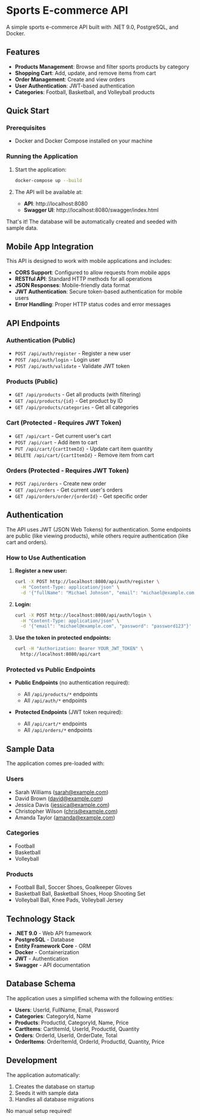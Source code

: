 # Sports E-commerce API

A simple sports e-commerce API built with .NET 9.0, PostgreSQL, and Docker.

## Features

- **Products Management**: Browse and filter sports products by category
- **Shopping Cart**: Add, update, and remove items from cart
- **Order Management**: Create and view orders
- **User Authentication**: JWT-based authentication
- **Categories**: Football, Basketball, and Volleyball products

## Quick Start

### Prerequisites

- Docker and Docker Compose installed on your machine

### Running the Application

1. Start the application:
   ```bash
   docker-compose up --build
   ```

2. The API will be available at:
   - **API**: http://localhost:8080
   - **Swagger UI**: http://localhost:8080/swagger/index.html

That's it! The database will be automatically created and seeded with sample data.

## Mobile App Integration

This API is designed to work with mobile applications and includes:

- **CORS Support**: Configured to allow requests from mobile apps
- **RESTful API**: Standard HTTP methods for all operations
- **JSON Responses**: Mobile-friendly data format
- **JWT Authentication**: Secure token-based authentication for mobile users
- **Error Handling**: Proper HTTP status codes and error messages

## API Endpoints

### Authentication (Public)
- `POST /api/auth/register` - Register a new user
- `POST /api/auth/login` - Login user
- `POST /api/auth/validate` - Validate JWT token

### Products (Public)
- `GET /api/products` - Get all products (with filtering)
- `GET /api/products/{id}` - Get product by ID
- `GET /api/products/categories` - Get all categories

### Cart (Protected - Requires JWT Token)
- `GET /api/cart` - Get current user's cart
- `POST /api/cart` - Add item to cart
- `PUT /api/cart/{cartItemId}` - Update cart item quantity
- `DELETE /api/cart/{cartItemId}` - Remove item from cart

### Orders (Protected - Requires JWT Token)
- `POST /api/orders` - Create new order
- `GET /api/orders` - Get current user's orders
- `GET /api/orders/order/{orderId}` - Get specific order

## Authentication

The API uses JWT (JSON Web Tokens) for authentication. Some endpoints are public (like viewing products), while others require authentication (like cart and orders).

### How to Use Authentication

1. **Register a new user:**
   ```bash
   curl -X POST http://localhost:8080/api/auth/register \
     -H "Content-Type: application/json" \
     -d '{"fullName": "Michael Johnson", "email": "michael@example.com", "password": "password123"}'
   ```

2. **Login:**
   ```bash
   curl -X POST http://localhost:8080/api/auth/login \
     -H "Content-Type: application/json" \
     -d '{"email": "michael@example.com", "password": "password123"}'
   ```

3. **Use the token in protected endpoints:**
   ```bash
   curl -H "Authorization: Bearer YOUR_JWT_TOKEN" \
     http://localhost:8080/api/cart
   ```

### Protected vs Public Endpoints

- **Public Endpoints** (no authentication required):
  - All `/api/products/*` endpoints
  - All `/api/auth/*` endpoints

- **Protected Endpoints** (JWT token required):
  - All `/api/cart/*` endpoints
  - All `/api/orders/*` endpoints

## Sample Data

The application comes pre-loaded with:

### Users
- Sarah Williams (sarah@example.com)
- David Brown (david@example.com)
- Jessica Davis (jessica@example.com)
- Christopher Wilson (chris@example.com)
- Amanda Taylor (amanda@example.com)

### Categories
- Football
- Basketball
- Volleyball

### Products
- Football Ball, Soccer Shoes, Goalkeeper Gloves
- Basketball Ball, Basketball Shoes, Hoop Shooting Set
- Volleyball Ball, Knee Pads, Volleyball Jersey

## Technology Stack

- **.NET 9.0** - Web API framework
- **PostgreSQL** - Database
- **Entity Framework Core** - ORM
- **Docker** - Containerization
- **JWT** - Authentication
- **Swagger** - API documentation

## Database Schema

The application uses a simplified schema with the following entities:
- **Users**: UserId, FullName, Email, Password
- **Categories**: CategoryId, Name
- **Products**: ProductId, CategoryId, Name, Price
- **CartItems**: CartItemId, UserId, ProductId, Quantity
- **Orders**: OrderId, UserId, OrderDate, Total
- **OrderItems**: OrderItemId, OrderId, ProductId, Quantity, Price

## Development

The application automatically:
1. Creates the database on startup
2. Seeds it with sample data
3. Handles all database migrations

No manual setup required!